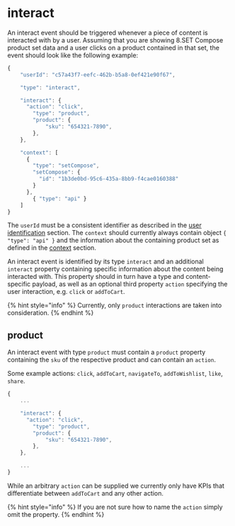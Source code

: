 # interact

An interact event should be triggered whenever a piece of content is interacted with by a user. Assuming that you are showing 8.SET Compose product set data and a user clicks on a product contained in that set, the event should look like the following example:

```javascript
{ 
	"userId": "c57a43f7-eefc-462b-b5a8-0ef421e90f67",

	"type": "interact",

	"interact": {
	  "action": "click",
		"type": "product",
		"product": {
			"sku": "654321-7890",
		},
	},

	"context": [
	  {
	    "type": "setCompose",
	    "setCompose": {
	      "id": "1b3de0bd-95c6-435a-8bb9-f4cae0160388"
	    }
	  },
		{ "type": "api" }
	]
}
```

The `userId` must be a consistent identifier as described in the [user identification](../../general/user-identification.md) section. The `context` should currently always contain object `{ "type": "api" }` and the information about the containing product set as defined in the [context](../../general/context.md) section.

An interact event is identified by its type `interact` and an additional `interact` property containing specific information about the content being interacted with. This property should in turn have a type and content-specific payload, as well as an optional third property `action` specifying the user interaction, e.g. `click` or `addToCart`.

{% hint style="info" %}
Currently, only `product` interactions are taken into consideration.
{% endhint %}

## product

An interact event with type `product` must contain a `product` property containing the `sku` of the respective product and can contain an `action`.

Some example actions: `click`, `addToCart`, `navigateTo`, `addToWishlist`, `like`, `share`.

```javascript
{ 
	...

	"interact": {
	  "action": "click",
		"type": "product",
		"product": {
			"sku": "654321-7890",
		},
	},

	...
}
```

While an arbitrary `action` can be supplied we currently only have KPIs that differentiate between `addToCart` and any other action. 

{% hint style="info" %}
If you are not sure how to name the `action` simply omit the property.
{% endhint %}

